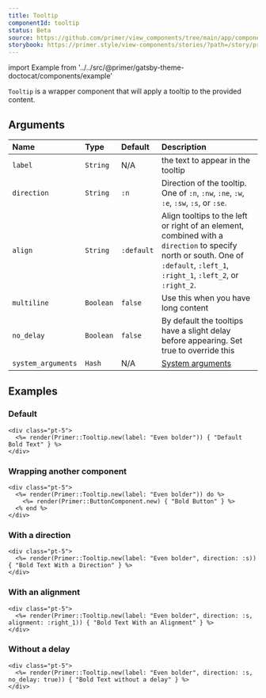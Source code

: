 ```yaml
---
title: Tooltip
componentId: tooltip
status: Beta
source: https://github.com/primer/view_components/tree/main/app/components/primer/tooltip.rb
storybook: https://primer.style/view-components/stories/?path=/story/primer-tooltip
---
```


import Example from '../../src/@primer/gatsby-theme-doctocat/components/example'

<!-- Warning: AUTO-GENERATED file, do not edit. Add code comments to your Ruby instead <3 -->

`Tooltip` is a wrapper component that will apply a tooltip to the provided content.

## Arguments

| Name | Type | Default | Description |
| :- | :- | :- | :- |
| `label` | `String` | N/A | the text to appear in the tooltip |
| `direction` | `String` | `:n` | Direction of the tooltip. One of `:n`, `:nw`, `:ne`, `:w`, `:e`, `:sw`, `:s`, or `:se`. |
| `align` | `String` | `:default` | Align tooltips to the left or right of an element, combined with a `direction` to specify north or south. One of `:default`, `:left_1`, `:right_1`, `:left_2`, or `:right_2`. |
| `multiline` | `Boolean` | `false` | Use this when you have long content |
| `no_delay` | `Boolean` | `false` | By default the tooltips have a slight delay before appearing. Set true to override this |
| `system_arguments` | `Hash` | N/A | [System arguments](/system-arguments) |

## Examples

### Default

<Example src="<div class='pt-5'>  <span aria-label='Even bolder' data-view-component='true' class='tooltipped tooltipped-n'>Default Bold Text</span></div>" />

```erb
<div class="pt-5">
  <%= render(Primer::Tooltip.new(label: "Even bolder")) { "Default Bold Text" } %>
</div>
```

### Wrapping another component

<Example src="<div class='pt-5'>  <span aria-label='Even bolder' data-view-component='true' class='tooltipped tooltipped-n'>    <button type='button' data-view-component='true' class='btn'>    Bold Button  </button></span></div>" />

```erb
<div class="pt-5">
  <%= render(Primer::Tooltip.new(label: "Even bolder")) do %>
    <%= render(Primer::ButtonComponent.new) { "Bold Button" } %>
  <% end %>
</div>
```

### With a direction

<Example src="<div class='pt-5'>  <span aria-label='Even bolder' data-view-component='true' class='tooltipped tooltipped-s'>Bold Text With a Direction</span></div>" />

```erb
<div class="pt-5">
  <%= render(Primer::Tooltip.new(label: "Even bolder", direction: :s)) { "Bold Text With a Direction" } %>
</div>
```

### With an alignment

<Example src="<div class='pt-5'>  <span alignment='right_1' aria-label='Even bolder' data-view-component='true' class='tooltipped tooltipped-s'>Bold Text With an Alignment</span></div>" />

```erb
<div class="pt-5">
  <%= render(Primer::Tooltip.new(label: "Even bolder", direction: :s, alignment: :right_1)) { "Bold Text With an Alignment" } %>
</div>
```

### Without a delay

<Example src="<div class='pt-5'>  <span aria-label='Even bolder' data-view-component='true' class='tooltipped tooltipped-s tooltipped-no-delay'>Bold Text without a delay</span></div>" />

```erb
<div class="pt-5">
  <%= render(Primer::Tooltip.new(label: "Even bolder", direction: :s, no_delay: true)) { "Bold Text without a delay" } %>
</div>
```
